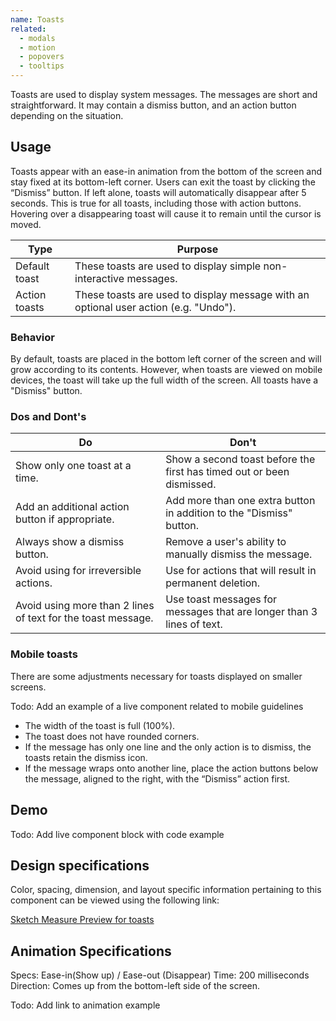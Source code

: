 ```yaml
---
name: Toasts
related: 
  - modals
  - motion
  - popovers
  - tooltips
---
```


Toasts are used to display system messages. The messages are short and straightforward. It may contain a dismiss button, and an action button depending on the situation.

## Usage

Toasts appear with an ease-in animation from the bottom of the screen and stay fixed at its bottom-left corner. Users can exit the toast by clicking the “Dismiss” button. If left alone, toasts will automatically disappear after 5 seconds. This is true for all toasts, including those with action buttons. Hovering over a disappearing toast will cause it to remain until the cursor is moved.

|Type|Purpose|
|--- |--- |
|Default toast|These toasts are used to display simple non-interactive messages.|
|Action toasts|These toasts are used to display message with an optional user action (e.g. "Undo").|


### Behavior

By default, toasts are placed in the bottom left corner of the screen and will grow according to its contents. However, when toasts are viewed on mobile devices, the toast will take up the full width of the screen. All toasts have a "Dismiss" button.

### Dos and Dont's

|Do|Don't|
|--- |--- |
|Show only one toast at a time.|Show a second toast before the first has timed out or been dismissed.|
|Add an additional action button if appropriate.|Add more than one extra button in addition to the "Dismiss" button.|
|Always show a dismiss button.|Remove a user's ability to manually dismiss the message.|
|Avoid using for irreversible actions.|Use for actions that will result in permanent deletion.|
|Avoid using more than 2 lines of text for the toast message.|Use toast messages for messages that are longer than 3 lines of text.|

### Mobile toasts

There are some adjustments necessary for toasts displayed on smaller screens.

Todo: Add an example of a live component related to mobile guidelines

*   The width of the toast is full (100%).
*   The toast does not have rounded corners.
*   If the message has only one line and the only action is to dismiss, the toasts retain the dismiss icon.
*   If the message wraps onto another line, place the action buttons below the message, aligned to the right, with the “Dismiss” action first.

## Demo

Todo: Add live component block with code example

## Design specifications

Color, spacing, dimension, and layout specific information pertaining to this component can be viewed using the following link:

[Sketch Measure Preview for toasts](https://gitlab-org.gitlab.io/gitlab-design/hosted/design-gitlab-specs/toasts-spec-previews/)

## Animation Specifications

Specs: Ease-in(Show up) / Ease-out (Disappear) Time: 200 milliseconds Direction: Comes up from the bottom-left side of the screen.

Todo: Add link to animation example

